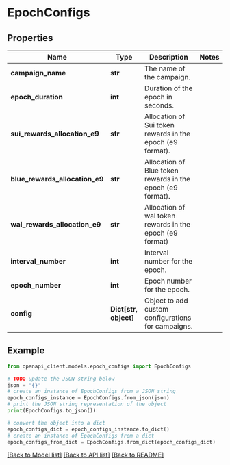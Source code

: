 # EpochConfigs


## Properties

Name | Type | Description | Notes
------------ | ------------- | ------------- | -------------
**campaign_name** | **str** | The name of the campaign. | 
**epoch_duration** | **int** | Duration of the epoch in seconds. | 
**sui_rewards_allocation_e9** | **str** | Allocation of Sui token rewards in the epoch (e9 format). | 
**blue_rewards_allocation_e9** | **str** | Allocation of Blue token rewards in the epoch (e9 format). | 
**wal_rewards_allocation_e9** | **str** | Allocation of wal token rewards in the epoch (e9 format) | 
**interval_number** | **int** | Interval number for the epoch. | 
**epoch_number** | **int** | Epoch number for the epoch. | 
**config** | **Dict[str, object]** | Object to add custom configurations for campaigns. | 

## Example

```python
from openapi_client.models.epoch_configs import EpochConfigs

# TODO update the JSON string below
json = "{}"
# create an instance of EpochConfigs from a JSON string
epoch_configs_instance = EpochConfigs.from_json(json)
# print the JSON string representation of the object
print(EpochConfigs.to_json())

# convert the object into a dict
epoch_configs_dict = epoch_configs_instance.to_dict()
# create an instance of EpochConfigs from a dict
epoch_configs_from_dict = EpochConfigs.from_dict(epoch_configs_dict)
```
[[Back to Model list]](../README.md#documentation-for-models) [[Back to API list]](../README.md#documentation-for-api-endpoints) [[Back to README]](../README.md)


